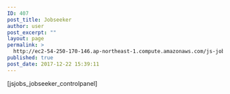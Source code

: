 ```yaml
---
ID: 407
post_title: Jobseeker
author: user
post_excerpt: ""
layout: page
permalink: >
  http://ec2-54-250-170-146.ap-northeast-1.compute.amazonaws.com/js-jobs-jobseeker-controlpanel/
published: true
post_date: 2017-12-22 15:39:11
---
```

[jsjobs_jobseeker_controlpanel]